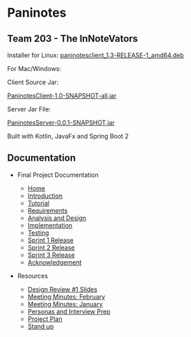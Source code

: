 # Paninotes

## Team 203 - The InNoteVators

Installer for Linux:
[paninotesclient_1.3-RELEASE-1_amd64.deb](https://git.uwaterloo.ca/k348li/398-team-project/-/raw/master/ReleaseJars/paninotesclient_1.3-RELEASE-1_amd64.deb)

For Mac/Windows:

Client Source Jar:

[PaninotesClient-1.0-SNAPSHOT-all.jar](https://git.uwaterloo.ca/k348li/398-team-project/-/raw/master/ReleaseJars/PaninotesClient-1.0-SNAPSHOT-all.jar)

Server Jar File:

[PaninotesServer-0.0.1-SNAPSHOT.jar](https://git.uwaterloo.ca/k348li/398-team-project/-/raw/master/ReleaseJars/PaninotesServer-0.0.1-SNAPSHOT.jar)

Built with Kotlin, JavaFx and Spring Boot 2


## Documentation

- Final Project Documentation
    - [Home](../../wikis/Home)
    - [Introduction](../../wikis/Introduction)
    - [Tutorial](../../wikis/Tutorial)
    - [Requirements](../../wikis/Requirements)
    - [Analysis and Design](../../wikis/Analysis-and-Design)    
    - [Implementation](../../wikis/Implementation)
    - [Testing](../../wikis/Testing)
    - [Sprint 1 Release](../../wikis/Sprint-1-Release)
    - [Sprint 2 Release](../../wikis/Sprint-2-Release)
    - [Sprint 3 Release](../../wikis/Sprint-3-Release)
    - [Acknowledgement](../../wikis/Acknowledgements/Acknowledgements-and-Licenses)

- Resources
    - [Design Review #1 Slides](../../wikis/design-review-#1-slides)
    - [Meeting Minutes: February](../../wikis/meeting-minutes:-february)
    - [Meeting Minutes: January](../../wikis/meeting-minutes:-january)
    - [Personas and Interview Prep](../../wikis/personas-and-interview-prep)
    - [Project Plan](../../wikis/project-plan)
    - [Stand up](../../wikis/stand-up)
